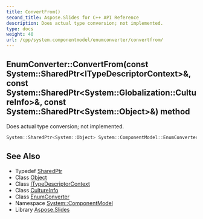```yaml
---
title: ConvertFrom()
second_title: Aspose.Slides for C++ API Reference
description: Does actual type conversion; not implemented.
type: docs
weight: 40
url: /cpp/system.componentmodel/enumconverter/convertfrom/
---
```

## EnumConverter::ConvertFrom(const System::SharedPtr\<ITypeDescriptorContext\>\&, const System::SharedPtr\<System::Globalization::CultureInfo\>\&, const System::SharedPtr\<System::Object\>\&) method


Does actual type conversion; not implemented.

```cpp
System::SharedPtr<System::Object> System::ComponentModel::EnumConverter::ConvertFrom(const System::SharedPtr<ITypeDescriptorContext> &context, const System::SharedPtr<System::Globalization::CultureInfo> &culture, const System::SharedPtr<System::Object> &value) override
```

## See Also

* Typedef [SharedPtr](../../system/sharedptr/)
* Class [Object](../../system/object/)
* Class [ITypeDescriptorContext](../itypedescriptorcontext/)
* Class [CultureInfo](../../system.globalization/cultureinfo/)
* Class [EnumConverter](./)
* Namespace [System::ComponentModel](../)
* Library [Aspose.Slides](../../)